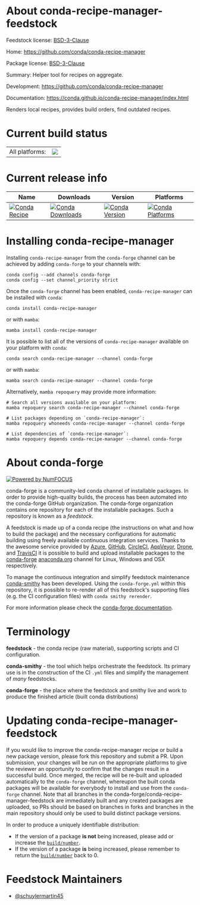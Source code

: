 About conda-recipe-manager-feedstock
====================================

Feedstock license: [BSD-3-Clause](https://github.com/conda-forge/conda-recipe-manager-feedstock/blob/main/LICENSE.txt)

Home: https://github.com/conda/conda-recipe-manager

Package license: [BSD-3-Clause](https://github.com/conda/conda-recipe-manager/blob/main/LICENSE)

Summary: Helper tool for recipes on aggregate.

Development: https://github.com/conda/conda-recipe-manager

Documentation: https://conda.github.io/conda-recipe-manager/index.html

Renders local recipes, provides build orders, find outdated recipes.


Current build status
====================


<table><tr><td>All platforms:</td>
    <td>
      <a href="https://dev.azure.com/conda-forge/feedstock-builds/_build/latest?definitionId=22501&branchName=main">
        <img src="https://dev.azure.com/conda-forge/feedstock-builds/_apis/build/status/conda-recipe-manager-feedstock?branchName=main">
      </a>
    </td>
  </tr>
</table>

Current release info
====================

| Name | Downloads | Version | Platforms |
| --- | --- | --- | --- |
| [![Conda Recipe](https://img.shields.io/badge/recipe-conda--recipe--manager-green.svg)](https://anaconda.org/conda-forge/conda-recipe-manager) | [![Conda Downloads](https://img.shields.io/conda/dn/conda-forge/conda-recipe-manager.svg)](https://anaconda.org/conda-forge/conda-recipe-manager) | [![Conda Version](https://img.shields.io/conda/vn/conda-forge/conda-recipe-manager.svg)](https://anaconda.org/conda-forge/conda-recipe-manager) | [![Conda Platforms](https://img.shields.io/conda/pn/conda-forge/conda-recipe-manager.svg)](https://anaconda.org/conda-forge/conda-recipe-manager) |

Installing conda-recipe-manager
===============================

Installing `conda-recipe-manager` from the `conda-forge` channel can be achieved by adding `conda-forge` to your channels with:

```
conda config --add channels conda-forge
conda config --set channel_priority strict
```

Once the `conda-forge` channel has been enabled, `conda-recipe-manager` can be installed with `conda`:

```
conda install conda-recipe-manager
```

or with `mamba`:

```
mamba install conda-recipe-manager
```

It is possible to list all of the versions of `conda-recipe-manager` available on your platform with `conda`:

```
conda search conda-recipe-manager --channel conda-forge
```

or with `mamba`:

```
mamba search conda-recipe-manager --channel conda-forge
```

Alternatively, `mamba repoquery` may provide more information:

```
# Search all versions available on your platform:
mamba repoquery search conda-recipe-manager --channel conda-forge

# List packages depending on `conda-recipe-manager`:
mamba repoquery whoneeds conda-recipe-manager --channel conda-forge

# List dependencies of `conda-recipe-manager`:
mamba repoquery depends conda-recipe-manager --channel conda-forge
```


About conda-forge
=================

[![Powered by
NumFOCUS](https://img.shields.io/badge/powered%20by-NumFOCUS-orange.svg?style=flat&colorA=E1523D&colorB=007D8A)](https://numfocus.org)

conda-forge is a community-led conda channel of installable packages.
In order to provide high-quality builds, the process has been automated into the
conda-forge GitHub organization. The conda-forge organization contains one repository
for each of the installable packages. Such a repository is known as a *feedstock*.

A feedstock is made up of a conda recipe (the instructions on what and how to build
the package) and the necessary configurations for automatic building using freely
available continuous integration services. Thanks to the awesome service provided by
[Azure](https://azure.microsoft.com/en-us/services/devops/), [GitHub](https://github.com/),
[CircleCI](https://circleci.com/), [AppVeyor](https://www.appveyor.com/),
[Drone](https://cloud.drone.io/welcome), and [TravisCI](https://travis-ci.com/)
it is possible to build and upload installable packages to the
[conda-forge](https://anaconda.org/conda-forge) [anaconda.org](https://anaconda.org/)
channel for Linux, Windows and OSX respectively.

To manage the continuous integration and simplify feedstock maintenance
[conda-smithy](https://github.com/conda-forge/conda-smithy) has been developed.
Using the ``conda-forge.yml`` within this repository, it is possible to re-render all of
this feedstock's supporting files (e.g. the CI configuration files) with ``conda smithy rerender``.

For more information please check the [conda-forge documentation](https://conda-forge.org/docs/).

Terminology
===========

**feedstock** - the conda recipe (raw material), supporting scripts and CI configuration.

**conda-smithy** - the tool which helps orchestrate the feedstock.
                   Its primary use is in the construction of the CI ``.yml`` files
                   and simplify the management of *many* feedstocks.

**conda-forge** - the place where the feedstock and smithy live and work to
                  produce the finished article (built conda distributions)


Updating conda-recipe-manager-feedstock
=======================================

If you would like to improve the conda-recipe-manager recipe or build a new
package version, please fork this repository and submit a PR. Upon submission,
your changes will be run on the appropriate platforms to give the reviewer an
opportunity to confirm that the changes result in a successful build. Once
merged, the recipe will be re-built and uploaded automatically to the
`conda-forge` channel, whereupon the built conda packages will be available for
everybody to install and use from the `conda-forge` channel.
Note that all branches in the conda-forge/conda-recipe-manager-feedstock are
immediately built and any created packages are uploaded, so PRs should be based
on branches in forks and branches in the main repository should only be used to
build distinct package versions.

In order to produce a uniquely identifiable distribution:
 * If the version of a package **is not** being increased, please add or increase
   the [``build/number``](https://docs.conda.io/projects/conda-build/en/latest/resources/define-metadata.html#build-number-and-string).
 * If the version of a package **is** being increased, please remember to return
   the [``build/number``](https://docs.conda.io/projects/conda-build/en/latest/resources/define-metadata.html#build-number-and-string)
   back to 0.

Feedstock Maintainers
=====================

* [@schuylermartin45](https://github.com/schuylermartin45/)

